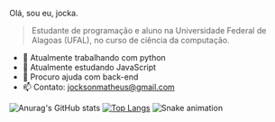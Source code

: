 <!--
**jockaplay/jockaplay** is a ✨ _special_ ✨ repository because its `README.md` (this file) appears on your GitHub profile.

Here are some ideas to get you started:

-->
Olá, sou eu, jocka.
> Estudante de programação e aluno na Universidade Federal de Alagoas (UFAL), no curso de ciência da computação.

- 🔭 Atualmente trabalhando com python
- 🌱 Atualmente estudando JavaScript
- 🤔 Procuro ajuda com back-end
- 📫 Contato: jocksonmatheus@gmail.com

![Anurag's GitHub stats](https://github-readme-stats.vercel.app/api?username=jockaplay&hide=contribs&hide_border=true&title_color=ff1010&text_color=fff&theme=dark#gh-dark-mode-only,prs)
[![Top Langs](https://github-readme-stats.vercel.app/api/top-langs/?username=jockaplay&layout=compact&hide=QML&hide_border=true&title_color=ff1010&text_color=fff&theme=dark#gh-dark-mode-only)](https://github.com/anuraghazra/github-readme-stats)
![Snake animation](https://github.com/jockaplay/jockaplay/blob/output/github-contribution-grid-snake.svg)
